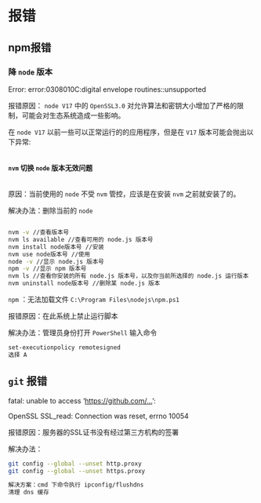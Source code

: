 # 报错

## npm报错

### 降 `node` 版本

Error: error:0308010C:digital envelope routines::unsupported

报错原因：
`node V17` 中的 `OpenSSL3.0` 对允许算法和密钥大小增加了严格的限制，可能会对生态系统造成一些影响。

在 `node V17` 以前一些可以正常运行的的应用程序，但是在 `V17` 版本可能会抛出以下异常:

<!-- ![示例](/images/npm报错.png) -->
<img :src="$withBase('/images/npm报错.png')" alt=''>

#### `nvm` 切换 `node` 版本无效问题

<!-- ![示例](/images/node切换失效.png) -->
<img :src="$withBase('/images/node切换失效.png')" alt=''>

原因：当前使用的 `node` 不受 `nvm` 管控，应该是在安装 `nvm` 之前就安装了的。

解决办法：删除当前的 `node`

<!-- ![示例](/images/node切换解决.png) -->
<img :src="$withBase('/images/node切换解决.png')" alt=''>

```bash
nvm -v //查看版本号
nvm ls available //查看可用的 node.js 版本号
nvm install node版本号 //安装
nvm use node版本号 //使用
node -v //显示 node.js 版本号
npm -v //显示 npm 版本号
nvm ls //查看你安装的所有 node.js 版本号，以及你当前所选择的 node.js 运行版本
nvm uninstall node版本号 //删除某 node.js 版本
```

`npm` ：无法加载文件 `C:\Program Files\nodejs\npm.ps1`

报错原因：在此系统上禁止运行脚本

解决办法：管理员身份打开 `PowerShell`
输入命令

```bash
set-executionpolicy remotesigned
选择 A
```

## `git` 报错

fatal: unable to access ‘<https://github.com/…>’:

OpenSSL SSL_read: Connection was reset, errno 10054

报错原因：服务器的SSL证书没有经过第三方机构的签署

解决办法：

```bash
git config --global --unset http.proxy 
git config --global --unset https.proxy

解决方案：cmd 下命令执行 ipconfig/flushdns
清理 dns 缓存
```
